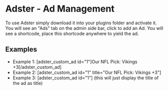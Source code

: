 # Adster - Ad Management

To use Adster simply download it into your plugins folder and activate it. You will see an
"Ads" tab on the admin side bar, click to add an Ad. You will see a shortcode, place this shortcode anywhere to yield the ad.

## Examples

- Example 1: \[adster_custom_ad id="1"\]Our NFL Pick: Vikings +3\[/adster_custom_ad\]
- Example 2: \[adster_custom_ad id="1" title="Our NFL Pick: Vikings +3"\]
- Example 3: \[adster_custom_ad id="1"\] (this will just display the title of the ad as title)
